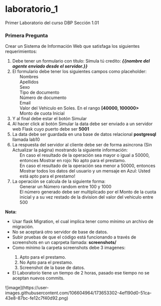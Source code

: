 # laboratorio_1

Primer Laboratorio del curso DBP Sección 1.01


### Primera Pregunta

Crear un Sistema de Información Web que satisfaga los siguientes requerimientos:
<ol>
  <li>Debe tener un formulario con título: Símula tú credito: <b><i>{{nombre del agente enviado desde el servidor.}}</b></i></li>
  <li>El formulario debe tener los siguientes campos como placeholder:
    <ul>Nombres</ul>
    <ul>Apellidos</ul>
    <ul>Sexo</ul>
    <ul>Tipo de documento</ul>
    <ul>Número de documento</ul>
    <ul>Email</ul>
    <ul>Valor del Vehiculo en Soles. En el rango <b>[40000, 100000></b></ul>
    <ul>Monto de cuota Inicial</ul>
  </li>
  <li>Y al final debe estar el botón Simular</li>
  <li>Al hacer click al botón Simular la data debe ser enviado a un servidor web Flask cuyo puerto debe ser <b>5001</b></li>
  <li>La data debe ser guardada en una base de datos relacional <b>postgresql</b> llamada lab10</li>
  <li>La respuesta del servidor al cliente debe ser de forma asincrona (Sin Actualizar la página) mostrando la siguiente información:
    <ul>En caso el resultado de la operación sea mayor o igual a 50000, entonces Mostrar en rojo: No apto para el prestamo.</ul>
    <ul>En caso el resultado de la operación sea menor a 50000, entonces Mostrar todos los datos del usuario y un mensaje en Azul: Usted está apto para el prestamo!</ul>
  </li>
  <li>La operación se calcula de la siguiente forma: 
    <ul>Generar un Número random entre 100 y 1000</ul>
    <ul>El número generado debe ser multiplicado por el Monto de la cuota inicial y a su vez restado de la division del valor del vehiculo entre 500</ul>
  </li>
</ol>

<b>Nota:</b>
<ul>
  <li>Usar flask Migration, el cual implica tener como mínimo un archivo de migración.</li>
  <li>No se aceptará otro servidor de base de datos.</li>
  <li>Subir pruebas de que el código está funcionando a través de screenshots en un caprpeta llamada:  <b>screenshots/</b></li>
  <li>Como mínimo la carpeta screenshots debe 3 imagenes:</li>
  <ol>
    <li>Apto para el prestamo.</li>
    <li>No Apto para el prestamo.</li>
    <li>Screenshot de la base de datos.</li>
  </ol>
  <li>El Laboratorio tiene un tiempo de 2 horas, pasado ese tiempo no se aceptan nuevos commits.</li>
</ul>
![image](https://user-images.githubusercontent.com/106604964/173653302-4ef190d0-51ca-43e8-87bc-fe12c7f40d92.png)
